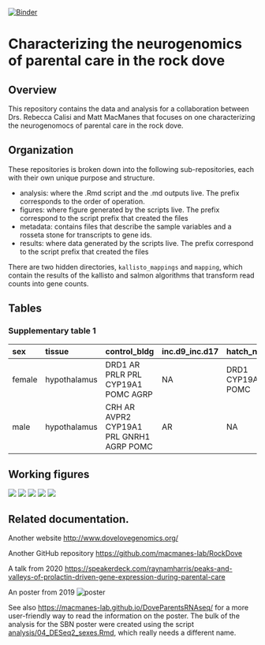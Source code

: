 [![Binder](https://mybinder.org/badge_logo.svg)](https://mybinder.org/v2/gh/macmanes-lab/DoveParentsRNAseq/master?urlpath=rstudio)

# Characterizing the neurogenomics of parental care in the rock dove

## Overview

This repository contains the data and analysis for a collaboration between Drs. Rebecca Calisi and Matt MacManes that focuses on one characterizing the neurogenomocs of parental care in the rock dove.


## Organization

These repositories is broken down into the following sub-repositories, each with their own unique purpose and structure.

- analysis: where the .Rmd script and the .md outputs live. The prefix corresponds to the order of operation. 
- figures: where figure generated by the scripts live. The prefix correspond to the script prefix that created the files
- metadata: contains files that describe the sample variables and a rosseta stone for transcripts to gene ids. 
- results: where data generated by the scripts live. The prefix correspond to the script prefix that created the files

There are two hidden directories, `kallisto_mappings` and `mapping`, which contain the results of the kallisto and salmon algorithms that transform read counts into gene counts.  

## Tables

### Supplementary table 1


<table>
 <thead>
  <tr>
   <th style="text-align:left;"> sex </th>
   <th style="text-align:left;"> tissue </th>
   <th style="text-align:left;"> control_bldg </th>
   <th style="text-align:left;"> inc.d9_inc.d17 </th>
   <th style="text-align:left;"> hatch_n5 </th>
  </tr>
 </thead>
<tbody>
  <tr>
   <td style="text-align:left;"> female </td>
   <td style="text-align:left;"> hypothalamus </td>
   <td style="text-align:left;"> DRD1 AR PRLR PRL CYP19A1 POMC AGRP </td>
   <td style="text-align:left;"> NA </td>
   <td style="text-align:left;"> DRD1 CYP19A1 POMC </td>
  </tr>
  <tr>
   <td style="text-align:left;"> male </td>
   <td style="text-align:left;"> hypothalamus </td>
   <td style="text-align:left;"> CRH AR AVPR2 CYP19A1 PRL GNRH1 AGRP POMC </td>
   <td style="text-align:left;"> AR </td>
   <td style="text-align:left;"> NA </td>
  </tr>
</tbody>
</table>



## Working figures

![](./figures/fig1-1.png)
![](./figures/fig2-1.png)
![](./figures/fig3-1.png)
![](./figures/fig4-1.png)
![](./figures/fig5-1.png)



## Related documentation.

Another website <http://www.dovelovegenomics.org/>

Another GitHub repository <https://github.com/macmanes-lab/RockDove> 

A talk from 2020 <https://speakerdeck.com/raynamharris/peaks-and-valleys-of-prolactin-driven-gene-expression-during-parental-care>

An poster from 2019
![poster](./figures/sbnposter/SBN.png)

See also <https://macmanes-lab.github.io/DoveParentsRNAseq/> for a more user-friendly way to read the information on the poster. The bulk of the analysis for the SBN poster were created using the script [analysis/04_DESeq2_sexes.Rmd](https://github.com/macmanes-lab/DoveParentsRNAseq/blob/master/analysis/04_DESeq2_sexes.Rmd), which really needs a different name. 